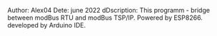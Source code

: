 Author: Alex04
Dete: june 2022
dDscription: This programm - bridge between modBus RTU and modBus TSP/IP. Powered by ESP8266. developed by Arduino IDE.






